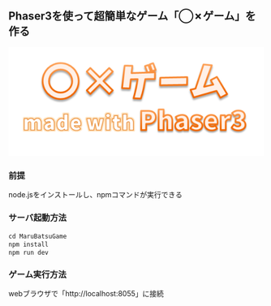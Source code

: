 ## Phaser3を使って超簡単なゲーム「◯✗ゲーム」を作る
![◯✗ゲーム made with Phaser3](https://raw.githubusercontent.com/NABUKAT/MaruBatsuGame/master/public/assets/title_logo.png)

### 前提
node.jsをインストールし、npmコマンドが実行できる

### サーバ起動方法
```
cd MaruBatsuGame
npm install
npm run dev
```

### ゲーム実行方法
webブラウザで「http://localhost:8055」に接続